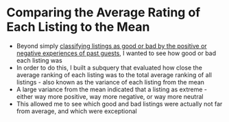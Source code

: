 # Comparing the Average Rating of Each Listing to the Mean
* Beyond simply [classifying listings as good or bad by the positive or negative experiences of past guests](https://github.com/lalark/AirBNB_SQL_Project/tree/master/group_review_quality_by_listing), I wanted to see how good or bad each listing was
* In order to do this, I built a subquery that evaluated how close the average ranking of each listing was to the total average ranking of all listings - also known as the variance of each listing from the mean
* A large variance from the mean indicated that a listing as extreme - either way more positive, way more negative, or way more neutral
* This allowed me to see which good and bad listings were actually not far from average, and which were exceptional
